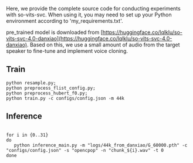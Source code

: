 Here, we provide the complete source code for conducting experiments with so-vits-svc. When using it, you may need to set up your Python environment according to 'my_requirements.txt'.

pre_trained model is downloaded from [https://huggingface.co/lqlklu/so-vits-svc-4.0-danxiao](https://huggingface.co/lqlklu/so-vits-svc-4.0-danxiao). Based on this, we use a small amount of audio from the target speaker to fine-tune and implement voice cloning.

## Train
```
python resample.py;
python preprocess_flist_config.py;
python preprocess_hubert_f0.py;
python train.py -c configs/config.json -m 44k
```

## Inference
```

for i in {0..31}
do
   python inference_main.py -m "logs/44k_from_danxiao/G_60000.pth" -c "configs/config.json" -s "opencpop" -n "chunk_${i}.wav" -t 0
done
```
